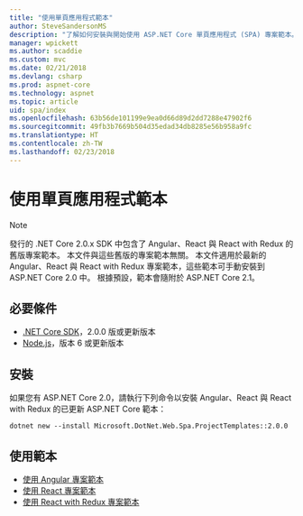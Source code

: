 ```yaml
---
title: "使用單頁應用程式範本"
author: SteveSandersonMS
description: "了解如何安裝與開始使用 ASP.NET Core 單頁應用程式 (SPA) 專案範本。"
manager: wpickett
ms.author: scaddie
ms.custom: mvc
ms.date: 02/21/2018
ms.devlang: csharp
ms.prod: aspnet-core
ms.technology: aspnet
ms.topic: article
uid: spa/index
ms.openlocfilehash: 63b56de101199e9ea0d66d89d2dd7288e47902f6
ms.sourcegitcommit: 49fb3b7669b504d35edad34db8285e56b958a9fc
ms.translationtype: HT
ms.contentlocale: zh-TW
ms.lasthandoff: 02/23/2018
---
```

# <a name="use-the-single-page-application-templates"></a>使用單頁應用程式範本

> [!NOTE]
> 發行的 .NET Core 2.0.x SDK 中包含了 Angular、React 與 React with Redux 的舊版專案範本。 本文件與這些舊版的專案範本無關。 本文件適用於最新的 Angular、React 與 React with Redux 專案範本，這些範本可手動安裝到 ASP.NET Core 2.0 中。 根據預設，範本會隨附於 ASP.NET Core 2.1。

## <a name="prerequisites"></a>必要條件

* [.NET Core SDK](https://www.microsoft.com/net/download)，2.0.0 版或更新版本
* [Node.js](https://nodejs.org)，版本 6 或更新版本

## <a name="installation"></a>安裝

如果您有 ASP.NET Core 2.0，請執行下列命令以安裝 Angular、React 與 React with Redux 的已更新 ASP.NET Core 範本：

```console
dotnet new --install Microsoft.DotNet.Web.Spa.ProjectTemplates::2.0.0
```

## <a name="use-the-templates"></a>使用範本

- [使用 Angular 專案範本](xref:spa/angular)
- [使用 React 專案範本](xref:spa/react)
- [使用 React with Redux 專案範本](xref:spa/react-with-redux)
